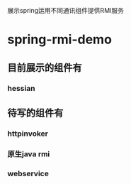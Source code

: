 展示spring运用不同通讯组件提供RMI服务

spring-rmi-demo
=====

目前展示的组件有
-----

### hessian

待写的组件有
-----

### httpinvoker
### 原生java rmi
### webservice
